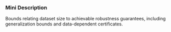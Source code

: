 ### Mini Description

Bounds relating dataset size to achievable robustness guarantees, including generalization bounds and data-dependent certificates.
